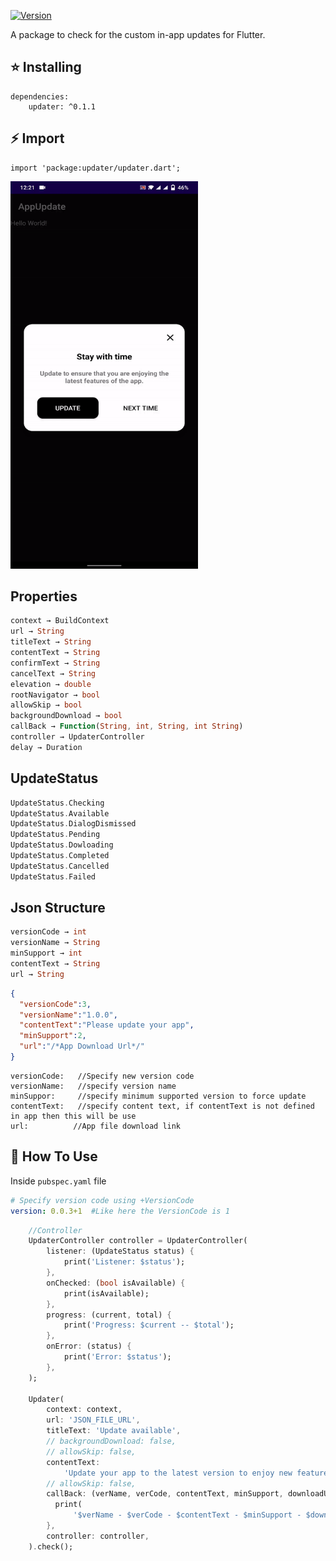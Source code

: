 [![Version](https://img.shields.io/pub/v/updater?color=%2354C92F&logo=dart)](https://pub.dev/packages/updater/install)

A package to check for the custom in-app updates for Flutter.

## ⭐ Installing
```
dependencies:
    updater: ^0.1.1
```

## ⚡ Import 
```
import 'package:updater/updater.dart';
```

<img src="https://raw.githubusercontent.com/MarsadMaqsood/AppUpdate/master/assets/image.gif" alt="alt text" width="300" height="620">

## Properties

```dart
context → BuildContext
url → String
titleText → String
contentText → String
confirmText → String
cancelText → String
elevation → double
rootNavigator → bool
allowSkip → bool
backgroundDownload → bool
callBack → Function(String, int, String, int String)
controller → UpdaterController
delay → Duration
```

## UpdateStatus
```dart
UpdateStatus.Checking
UpdateStatus.Available
UpdateStatus.DialogDismissed
UpdateStatus.Pending
UpdateStatus.Dowloading
UpdateStatus.Completed
UpdateStatus.Cancelled
UpdateStatus.Failed
```

## Json Structure

```dart
versionCode → int
versionName → String
minSupport → int
contentText → String
url → String 
```

```json
{
  "versionCode":3,
  "versionName":"1.0.0",
  "contentText":"Please update your app",
  "minSupport":2,
  "url":"/*App Download Url*/"
}
```

```
versionCode:   //Specify new version code
versionName:   //specify version name
minSuppor:     //specify minimum supported version to force update
contentText:   //specify content text, if contentText is not defined in app then this will be use
url:          //App file download link
```

## 📙 How To Use

Inside `pubspec.yaml` file
```yaml
# Specify version code using +VersionCode
version: 0.0.3+1  #Like here the VersionCode is 1
```

```dart
    //Controller
    UpdaterController controller = UpdaterController(
        listener: (UpdateStatus status) {
            print('Listener: $status');
        },
        onChecked: (bool isAvailable) {
            print(isAvailable);
        },
        progress: (current, total) {
            print('Progress: $current -- $total');
        },
        onError: (status) {
            print('Error: $status');
        },
    );

    Updater(
        context: context,
        url: 'JSON_FILE_URL',
        titleText: 'Update available',
        // backgroundDownload: false,
        // allowSkip: false,
        contentText:
            'Update your app to the latest version to enjoy new feature.',
        // allowSkip: false,
        callBack: (verName, verCode, contentText, minSupport, downloadUrl) {
          print(
              '$verName - $verCode - $contentText - $minSupport - $downloadUrl');
        },
        controller: controller,
    ).check();
```
